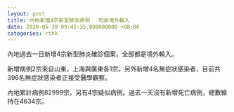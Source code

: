 ```yaml
---
layout: post
title: 內地新增4宗新型肺炎病例 　均由境外輸入
date: 2020-05-30 09:45:35.000000000 +08:00
categories: rthk
---
```


內地過去一日新增4宗新型肺炎確診個案，全部都是境外輸入。

新增病例2宗來自山東，上海與廣東各1宗。另外新增4名無症狀感染者，目前共396名無症狀感染者正接受醫學觀察。

內地累計病例82999宗，另有4宗疑似病例。過去一天沒有新增死亡病例，總數維持在4634宗。

